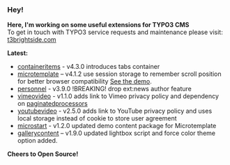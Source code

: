 ### Hey!

**Here, I'm working on some useful extensions for TYPO3 CMS**<br />To get in touch with TYPO3 service requests and maintenance please visit: [t3brightside.com](https://t3brightside.com)

**Latest:**<br />
- [containeritems](https://github.com/t3brightside/containeritems) - v4.3.0 introduces tabs container
- [microtemplate](https://github.com/t3brightside/microtemplate) – v4.1.2 use session storage to remember scroll position for better browser compatibility [See the demo](https://microtemplate.t3brightside.com).
- [personnel](https://github.com/t3brightside/personnel) - v3.9.0 !BREAKING! drop ext:news author feature
- [vimeovideo](https://github.com/t3brightside/vimeovideo) - v1.1.0 adds link to Vimeo privacy policy and dependency on [paginatedprocessors](https://github.com/t3brightside/paginatedprocessors) 
- [youtubevideo](https://github.com/t3brightside/youtubevideo) - v2.5.0 adds link to YouTube privacy policy and uses local storage instead of cookie to store user agreement
- [microstart](https://github.com/t3brightside/microstart) - v1.2.0 updated demo content package for Microtemplate
- [gallerycontent](https://github.com/t3brightside/gallerycontent) – v1.9.0 updated lightbox script and force color theme option added.

**Cheers to Open Source!**
